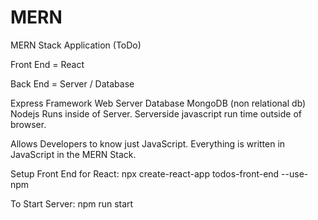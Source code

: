# MERN
MERN Stack Application (ToDo)

Front End = React

Back End = Server / Database

Express Framework Web Server
Database MongoDB (non relational db)
Nodejs Runs inside of Server. 
Serverside javascript run time outside of browser.

Allows Developers to know just JavaScript. Everything is written in JavaScript in the MERN Stack.

Setup Front End for React:
 npx create-react-app todos-front-end --use-npm

To Start Server:
npm run start



 